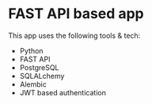 # FAST API based app

This app uses the following tools & tech:
* Python
* FAST API 
* PostgreSQL 
* SQLALchemy 
* Alembic 
* JWT based authentication
